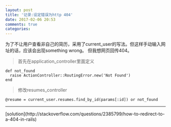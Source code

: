 ```yaml
---
layout: post
title: '记录:设定错误为http 404'
date: 2017-02-06 20:53
comments: true
categories: 
---
```

为了不让用户查看非自己的简历，采用了current_user的写法。但这样手动输入网址的话，应该会出现something wrong。
但我想网页回传404。

>首先在application_controller里面定义

```
def not_found
  raise ActionController::RoutingError.new('Not Found')
end
```

>修改resumes_controller

`@resume = current_user.resumes.find_by_id(params[:id]) or not_found`

<hr>
[solution](http://stackoverflow.com/questions/2385799/how-to-redirect-to-a-404-in-rails)